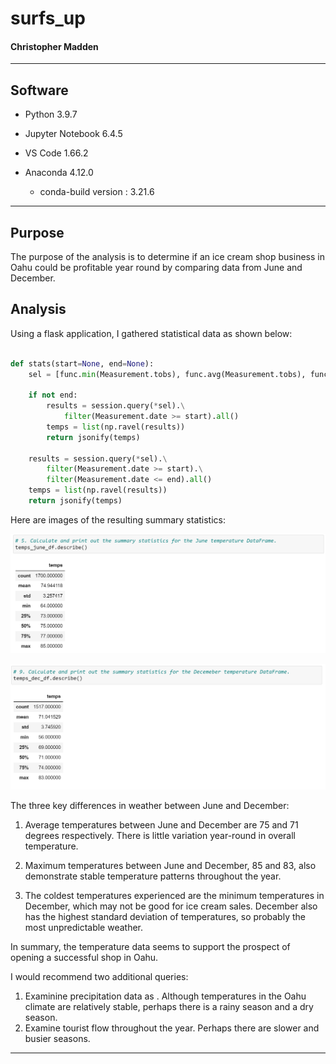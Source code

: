 # surfs_up

#### Christopher Madden

---


## Software

- Python 3.9.7

- Jupyter Notebook 6.4.5

- VS Code 1.66.2

- Anaconda 4.12.0

  -  conda-build version : 3.21.6

---

## Purpose

The purpose of the analysis is to determine if an ice cream shop business in Oahu could be profitable year round by comparing data from June and December.

## Analysis

Using a flask application, I gathered statistical data as shown below:

```python

def stats(start=None, end=None):
    sel = [func.min(Measurement.tobs), func.avg(Measurement.tobs), func.max(Measurement.tobs)]

    if not end:
        results = session.query(*sel).\
            filter(Measurement.date >= start).all()
        temps = list(np.ravel(results))
        return jsonify(temps)

    results = session.query(*sel).\
        filter(Measurement.date >= start).\
        filter(Measurement.date <= end).all()
    temps = list(np.ravel(results))
    return jsonify(temps)

```

Here are images of the resulting summary statistics:

![June Stats](https://github.com/maddenc33/surfs_up/blob/main/analysis/june_stats.png?raw=true)

![December Stats](https://github.com/maddenc33/surfs_up/blob/main/analysis/dec_stats.png?raw=true)

The three key differences in weather between June and December:

  1. Average temperatures between June and December are 75 and 71 degrees respectively.  There is little variation year-round in overall temperature.

  2. Maximum temperatures between June and December, 85 and 83, also demonstrate stable temperature patterns throughout the year.

  3. The coldest temperatures experienced are the minimum temperatures in December, which may not be good for ice cream sales.  December also has the highest standard deviation of temperatures, so probably the most unpredictable weather.

In summary, the temperature data seems to support the prospect of opening a successful shop in Oahu.

I would recommend two additional queries: 
  1. Examinine precipitation data as .  Although temperatures in the Oahu climate are relatively stable, perhaps there is a rainy season and a dry season.
  2. Examine tourist flow throughout the year.  Perhaps there are slower and busier seasons.

---

